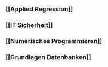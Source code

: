 ### [[Applied Regression]]
### [[IT Sicherheit]]
### [[Numerisches Programmieren]]
### [[Grundlagen Datenbanken]]